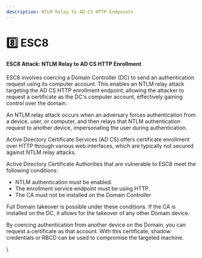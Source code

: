 ```yaml
---
description: NTLM Relay to AD CS HTTP Endpoints
---
```


# 8️⃣ ESC8

#### ESC8 Attack: NTLM Relay to AD CS HTTP Enrollment

ESC8 involves coercing a Domain Controller (DC) to send an authentication request using its computer account. This enables an NTLM relay attack targeting the AD CS HTTP enrollment endpoint, allowing the attacker to request a certificate as the DC's computer account, effectively gaining control over the domain.

An NTLM relay attack occurs when an adversary forces authentication from a device, user, or computer, and then relays that NTLM authentication request to another device, impersonating the user during authentication.

Active Directory Certificate Services (AD CS) offers certificate enrollment over HTTP through various web interfaces, which are typically not secured against NTLM relay attacks.

Active Directory Certificate Authorities that are vulnerable to ESC8 meet the following conditions:&#x20;

* NTLM authentication must be enabled.
* The enrollment service endpoint must be using HTTP.
* The CA must not be installed on the Domain Controller

Full Domain takeover is possible under these conditions. If the CA is installed on the DC, it allows for the takeover of any other Domain device.&#x20;

By coercing authentication from another device on the Domain, you can request a certificate as that account. With this certificate, shadow credentials or RBCD can be used to compromise the targeted machine.

\
